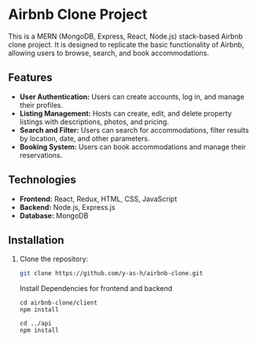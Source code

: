 # Airbnb Clone Project

This is a MERN (MongoDB, Express, React, Node.js) stack-based Airbnb clone project. It is designed to replicate the basic functionality of Airbnb, allowing users to browse, search, and book accommodations.

## Features

- **User Authentication:** Users can create accounts, log in, and manage their profiles.
- **Listing Management:** Hosts can create, edit, and delete property listings with descriptions, photos, and pricing.
- **Search and Filter:** Users can search for accommodations, filter results by location, date, and other parameters.
- **Booking System:** Users can book accommodations and manage their reservations.

## Technologies

- **Frontend:** React, Redux, HTML, CSS, JavaScript
- **Backend:** Node.js, Express.js
- **Database:** MongoDB

## Installation

1. Clone the repository:

   ```bash
   git clone https://github.com/y-as-h/airbnb-clone.git
   ```
   
   Install Dependencies for frontend and backend
   ```
   cd airbnb-clone/client
   npm install
   ```
   ```
   cd ../api
   npm install
   ```

